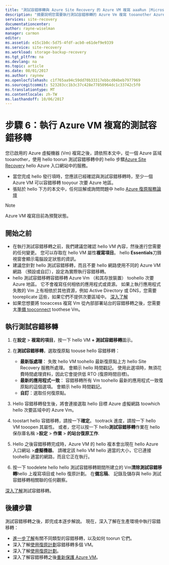 ```yaml
---
title: "測試容錯移轉與 Azure Site Recovery 的 Azure VM 複寫 aaaRun |Microsoft 文件"
description: "摘要說明您需要執行測試容錯移轉的 Azure Vm 複寫 tooanother Azure 區域使用 hello Azure Site Recovery 服務的 hello 步驟。"
services: site-recovery
documentationcenter: 
author: rayne-wiselman
manager: carmon
editor: 
ms.assetid: e15c1b0c-5d75-4fdf-acb0-e61def9e9339
ms.service: site-recovery
ms.workload: storage-backup-recovery
ms.tgt_pltfrm: na
ms.devlang: na
ms.topic: article
ms.date: 08/01/2017
ms.author: raynew
ms.openlocfilehash: c1f765aa94c59dd70b33317ebbcd04beb7977969
ms.sourcegitcommit: 523283cc1b3c37c428e77850964dc1c33742c5f0
ms.translationtype: MT
ms.contentlocale: zh-TW
ms.lasthandoff: 10/06/2017
---
```

# <a name="step-6-run-a-test-failover-for-azure-vm-replication"></a>步驟 6：執行 Azure VM 複寫的測試容錯移轉

您已啟用的 Azure 虛擬機器 (Vm) 複寫之後，請依照本文中，從一個 Azure 區域 tooanother，使用 hello toorun 測試容錯移轉中的 hello 步驟[Azure Site Recovery](site-recovery-overview.md) hello Azure 入口網站中的服務。

- 當您完成 hello 發行項時，您應該已經確認與測試容錯移轉時，至少一個 Azure VM 可以容錯移轉 tooyour 次要 Azure 地區。 
- 張貼於 hello 下方的本文中，任何註解或詢問問題中 hello [Azure 復原服務論壇](https://social.msdn.microsoft.com/forums/azure/home?forum=hypervrecovmgr)

>[!NOTE]
>
> Azure VM 複寫目前為預覽狀態。


## <a name="before-you-start"></a>開始之前

- 在執行測試容錯移轉之前，我們建議您確認 hello VM 內容，然後進行您需要的任何變更。 您可以存取在 hello VM 屬性**複寫項目**。 hello **Essentials**刀鋒視窗會顯示電腦設定狀態的資訊。
- 建議您針對 hello 測試容錯移轉，而且不要 hello 網路使用不同的 Azure VM 網路 （預設或自訂），設定為實際執行容錯移轉。
- hello 測試容錯移轉容錯移轉 Azure Vm （和其存放裝置） toohello 次要 Azure 地區。 它不會複寫任何相依的應用程式或資源。 如果上執行應用程式失敗的 Vm 上有相依於其他資源，例如 Active Directory 或 DNS，您需要 tooreplicate 這些，如果它們不提供次要區域中。 [深入了解](site-recovery-test-failover-to-azure.md#prepare-active-directory-and-dns)
- 如果您想要將 tooaccess 複寫 Vm 從內部部署站台的容錯移轉之後，您需要太[準備 tooconnect](site-recovery-test-failover-to-azure.md#prepare-to-connect-to-azure-vms-after-failover) toothese Vm。

## <a name="run-a-test-failover"></a>執行測試容錯移轉

1. 在**設定** > **複寫的項目**，按一下 hello VM **+ 測試容錯移轉**圖示。 

2. 在**測試容錯移轉**，選取復原點 toouse hello 容錯移轉：

    - **最新版處理**： 失敗 hello VM toohello 最新復原點上方 hello Site Recovery 服務所處理。 會顯示 hello 時間戳記。 使用此選項時，無須花費時間處理資料，因此它會提供低 RTO (復原時間目標)。
    - **最新的應用程式一致**： 容錯移轉所有 Vm toohello 最新的應用程式一致復原點的這個選項。 會顯示 hello 時間戳記。 
    - **自訂**：選取任何復原點。
 
3. Hello 容錯移轉發生後，將會連接選取 hello 目標 Azure 虛擬網路 toowhich hello 次要區域中的 Azure Vm。
4. toostart hello 容錯移轉，請按一下**確定**。 tootrack 進度，請按一下 hello VM tooopen 其屬性。 或者，您可以按一下 hello**測試容錯移轉**作業在 hello 保存庫名稱 >**設定** > **作業** > **的站台復原工作**.
5. Hello 之後容錯移轉完成時，Azure VM 的 hello 複本會出現在 hello Azure 入口網站 >**虛擬機器**。 請確定該 hello VM hello 適當的大小，它已連接 toohello 適當的網路，而且它正在執行。
6. 按一下 toodelete hello hello 測試容錯移轉期間所建立的 Vm**清除測試容錯移轉**hello 上複寫項目或 hello 復原計劃。 在**備忘稿**、 記錄及儲存與 hello 測試容錯移轉相關聯的任何觀察。 

[深入了解](site-recovery-test-failover-to-azure.md)測試容錯移轉。

## <a name="next-steps"></a>後續步驟

測試容錯移轉之後，即完成本逐步解說。 現在，深入了解在生產環境中執行容錯移轉：

- [進一步了解](site-recovery-failover.md)有關不同類型的容錯移轉，以及如何 toorun 它們。
- 深入了解[使用復原計劃](site-recovery-create-recovery-plans.md)容錯移轉多個 VM。
- 深入了解[使用復原計劃](site-recovery-create-recovery-plans.md)。
- 深入了解容錯移轉之後[重新保護 Azure VM](site-recovery-how-to-reprotect.md)。

